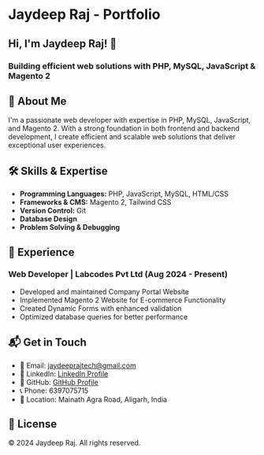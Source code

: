 # Jaydeep Raj - Portfolio

## Hi, I'm Jaydeep Raj! 👋

### Building efficient web solutions with PHP, MySQL, JavaScript & Magento 2



## 🚀 About Me

I'm a passionate web developer with expertise in PHP, MySQL, JavaScript, and Magento 2. With a strong foundation in both frontend and backend development, I create efficient and scalable web solutions that deliver exceptional user experiences.

## 🛠 Skills & Expertise

- **Programming Languages:** PHP, JavaScript, MySQL, HTML/CSS
- **Frameworks & CMS:** Magento 2, Tailwind CSS
- **Version Control:** Git
- **Database Design**
- **Problem Solving & Debugging**

## 💼 Experience

### Web Developer | Labcodes Pvt Ltd (Aug 2024 - Present)
- Developed and maintained Company Portal Website
- Implemented Magento 2 Website for E-commerce Functionality
- Created Dynamic Forms with enhanced validation
- Optimized database queries for better performance



## 📬 Get in Touch

- 📧 Email: [jaydeeprajtech@gmail.com](mailto:jaydeeprajtech@gmail.com)
- 🔗 LinkedIn: [LinkedIn Profile](https://in.linkedin.com/in/jaydeepraj1012)
- 🐙 GitHub: [GitHub Profile](https://github.com/jaydeepraj1012)
- 📞 Phone: 6397075715
- 📍 Location: Mainath Agra Road, Aligarh, India

## 📜 License

© 2024 Jaydeep Raj. All rights reserved.
